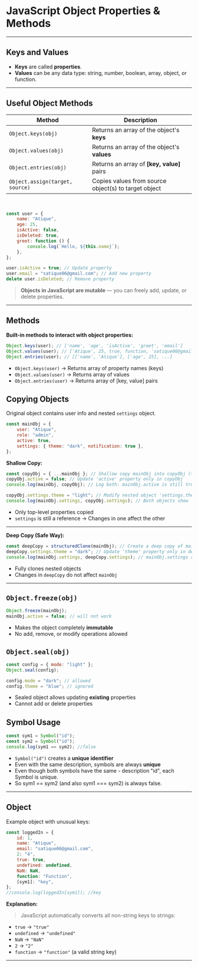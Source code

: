 # JavaScript Object Properties & Methods

---

## Keys and Values

-   **Keys** are called **properties**.
-   **Values** can be any data type: string, number, boolean, array, object, or function.

---

## Useful Object Methods

| Method                          | Description                                          |
| ------------------------------- | ---------------------------------------------------- |
| `Object.keys(obj)`              | Returns an array of the object's **keys**            |
| `Object.values(obj)`            | Returns an array of the object's **values**          |
| `Object.entries(obj)`           | Returns an array of **[key, value]** pairs           |
| `Object.assign(target, source)` | Copies values from source object(s) to target object |

<br>

```js
const user = {
    name: "Atique",
    age: 25,
    isActive: false,
    isDeleted: true,
    greet: function () {
        console.log(`Hello, ${this.name}`);
    },
};
```

```js
user.isActive = true; // Update property
user.email = "satique06@gmail.com"; // Add new property
delete user.isDeleted; // Remove property
```

> **Objects in JavaScript are mutable** — you can freely add, update, or delete properties.

---

## Methods

**Built-in methods to interact with object properties:**

```js
Object.keys(user); // ['name', 'age', 'isActive', 'greet', 'email']
Object.values(user); // ['Atique', 25, true, function, 'satique06@gmail.com']
Object.entries(user); // [['name', 'Atique'], ['age', 25], ...]
```

-   `Object.keys(user)` → Returns array of property names (keys)
-   `Object.values(user)` → Returns array of values
-   `Object.entries(user)` → Returns array of [key, value] pairs

## Copying Objects

Original object contains user info and nested `settings` object.

```js
const mainObj = {
    user: "Atique",
    role: "admin",
    active: true,
    settings: { theme: "dark", notification: true },
};
```

**Shallow Copy:**

```js
const copyObj = { ...mainObj }; // Shallow copy mainObj into copyObj (top-level properties copied, nested objects by reference)
copyObj.active = false; // Update 'active' property only in copyObj
console.log(mainObj, copyObj); // Log both: mainObj.active is still true, copyObj.active is false

copyObj.settings.theme = "light"; // Modify nested object 'settings.theme' via copyObj (shared reference!)
console.log(mainObj.settings, copyObj.settings); // Both objects show 'theme' as 'light' because 'settings' is shared
```

-   Only top-level properties copied
-   `settings` is still a reference → Changes in one affect the other

---

**Deep Copy (Safe Way):**

```js
const deepCopy = structuredClone(mainObj); // Create a deep copy of mainObj, cloning nested objects as well
deepCopy.settings.theme = "dark"; // Update 'theme' property only in deepCopy.settings (separate object)
console.log(mainObj.settings, deepCopy.settings); // mainObj.settings remains unchanged; deepCopy.settings has 'dark'
```

-   Fully clones nested objects
-   Changes in `deepCopy` do not affect `mainObj`

---

## `Object.freeze(obj)`

```js
Object.freeze(mainObj);
mainObj.active = false; // will not work
```

-   Makes the object completely **immutable**
-   No add, remove, or modify operations allowed

## `Object.seal(obj)`

```js
const config = { mode: "light" };
Object.seal(config);

config.mode = "dark"; // allowed
config.theme = "blue"; // ignored
```

-   Sealed object allows updating **existing** properties
-   Cannot add or delete properties

## Symbol Usage

```js
const sym1 = Symbol("id");
const sym2 = Symbol("id");
console.log(sym1 == sym2); //false
```

-   `Symbol("id")` creates a **unique identifier**
-   Even with the same description, symbols are always **unique**
-   Even though both symbols have the same - description "id", each Symbol is unique.
-   So sym1 == sym2 (and also sym1 === sym2) is always false.

---

## Object

Example object with unusual keys:

```js
const loggedIn = {
    id: 1,
    name: "Atique",
    email: "satique06@gmail.com",
    2: "4",
    true: true,
    undefined: undefined,
    NaN: NaN,
    function: "Function",
    [sym1]: "key",
};
//console.log(loggedIn[sym1]); //key
```

**Explanation:**

> JavaScript automatically converts all non-string keys to strings:

-   `true` → `"true"`
-   `undefined` → `"undefined"`
-   `NaN` → `"NaN"`
-   `2` → `"2"`
-   `function` → `"function"` (a valid string key)

---
